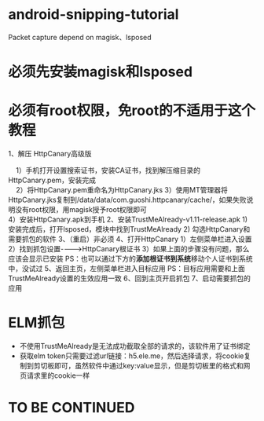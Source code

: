 # android-snipping-tutorial

Packet capture depend on magisk、lsposed



# 必须先安装magisk和lsposed
# 必须有root权限，免root的不适用于这个教程





1、解压 HttpCanary高级版  

    1）手机打开设置搜索证书，安装CA证书，找到解压缩目录的HttpCanary.pem，安装完成   
    2）将HttpCanary.pem重命名为HttpCanary.jks
    3）使用MT管理器将HttpCanary.jks复制到/data/data/com.guoshi.httpcanary/cache/，如果失败说明没有root权限，用magisk授予root权限即可  
    4）安装HttpCanary.apk到手机
2、安装TrustMeAlready-v1.11-release.apk
    1) 安装完成后，打开lsposed，模块中找到TrustMeAlready
    2) 勾选HttpCanary和需要抓包的软件
3、（重启）非必须
4、打开HttpCanary
    1）左侧菜单栏进入设置
    2）找到抓包设置---->HttpCanary根证书
    3）如果上面的步骤没有问题，那么应该会显示已安装
    PS：也可以通过下方的**添加根证书到系统**移动个人证书到系统中，没试过
5、返回主页，左侧菜单栏进入目标应用
    PS：目标应用需要和上面TrustMeAlready设置的生效应用一致
6、回到主页开启抓包
7、启动需要抓包的应用



# ELM抓包

+ 不使用TrustMeAlready是无法成功截取全部的请求的，该软件用了证书绑定
+ 获取elm token只需要过滤url链接：h5.ele.me，然后选择请求，将cookie复制到剪切板即可，虽然软件中通过key:value显示，但是剪切板里的格式和网页请求里的cookie一样

# TO BE CONTINUED
